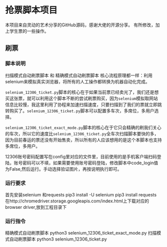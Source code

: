 # 抢票脚本项目
本项目来自灵动的艺术分享的GitHub源码，感谢大佬的开源分享。
有所修改，加上学生票的一些操作。
## 刷票
### 脚本说明
扫描模式自动刷票脚本 和 精确模式自动刷票脚本 核心流程原理都一样：利用selenium来模拟真实浏览器，将所有的人工操作都转换为机器自动化完成。

`selenium_12306_ticket.py`脚本的核心在于如果当前票已经卖光了，我们还是想买这张票，就可以利用这个脚本不断的尝试刷票购买，因为`selenium`模拟取网站信息比较慢，我这里利用了协程来加速扫描速度，只要扫描到了我们的票就立即跳转购买了。`selenium_12306_ticket.py`脚本可以配置多车次，多席位，多用户选择。

`selenium_12306_ticket_exact_mode.py`脚本的核心在于它只会精确的刷我们关心的车次，所以它的速度比`selenium_12306_ticket.py`全车次扫描脚本要快的多，因为目前春运的票还没有开始售卖，所以所有的人应该想用的是这个本脚本也支持多席位，多用户。

12306账号密码配置写在config里对应的文件里，目前使用的是手机客户端扫码登陆，账号密码可以不填，如果需要使用账号密码登陆，修改脚本中code_login值为False,然后运行。手动选择验证图片，再按说明执行即可。
### 运行要求
首先安装selenium 和requests
pip3 install -U selenium
pip3 install requests
在http://chromedriver.storage.googleapis.com/index.html上下载对应的browser driver,放到工程目录下

### 运行指令
精确模式自动刷票脚本
python3 selenium_12306_ticket_exact_mode.py
扫描模式自动刷票脚本
python3 selenium_12306_ticket.py